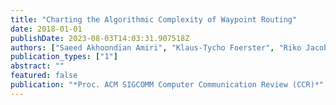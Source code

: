 ```yaml
---
title: "Charting the Algorithmic Complexity of Waypoint Routing"
date: 2018-01-01
publishDate: 2023-08-03T14:03:31.907518Z
authors: ["Saeed Akhoondian Amiri", "Klaus-Tycho Foerster", "Riko Jacob", "Stefan Schmid"]
publication_types: ["1"]
abstract: ""
featured: false
publication: "*Proc. ACM SIGCOMM Computer Communication Review (CCR)*"
---
```


